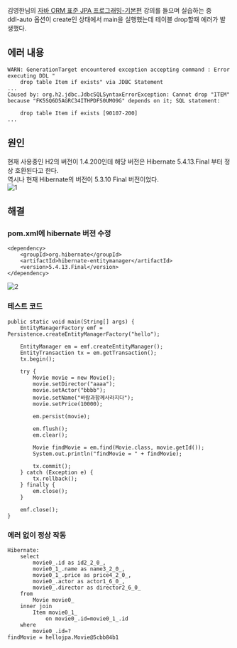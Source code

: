 김영한님의 [자바 ORM 표준 JPA 프로그래밍-기본편]() 강의를 들으며 실습하는 중   
ddl-auto 옵션이 create인 상태에서 main을 실행했는데 테이블 drop할때 에러가 발생했다.

## 에러 내용
```
WARN: GenerationTarget encountered exception accepting command : Error executing DDL "
    drop table Item if exists" via JDBC Statement
...
Caused by: org.h2.jdbc.JdbcSQLSyntaxErrorException: Cannot drop "ITEM" because "FK5SQ6D5AGRC34ITHPDFS0UMO9G" depends on it; SQL statement:

    drop table Item if exists [90107-200]
...
```

## 원인
현재 사용중인 H2의 버전이 1.4.200인데 해당 버전은 Hibernate 5.4.13.Final 부터 정상 호환된다고 한다.   
역시나 현재 Hibernate의 버전이 5.3.10 Final 버전이었다.   
![1]()

## 해결
### pom.xml에 hibernate 버전 수정
```
<dependency>
    <groupId>org.hibernate</groupId>
    <artifactId>hibernate-entitymanager</artifactId>
    <version>5.4.13.Final</version>
</dependency>
```
![2]()

### 테스트 코드
```
public static void main(String[] args) {
    EntityManagerFactory emf = Persistence.createEntityManagerFactory("hello");

    EntityManager em = emf.createEntityManager();
    EntityTransaction tx = em.getTransaction();
    tx.begin();

    try {
        Movie movie = new Movie();
        movie.setDirector("aaaa");
        movie.setActor("bbbb");
        movie.setName("바람과함께사라지다");
        movie.setPrice(10000);

        em.persist(movie);
        
        em.flush();
        em.clear();

        Movie findMovie = em.find(Movie.class, movie.getId());
        System.out.println("findMovie = " + findMovie);

        tx.commit();
    } catch (Exception e) {
        tx.rollback();
    } finally {
        em.close();
    }

    emf.close();
}
```

### 에러 없이 정상 작동
```
Hibernate: 
    select
        movie0_.id as id2_2_0_,
        movie0_1_.name as name3_2_0_,
        movie0_1_.price as price4_2_0_,
        movie0_.actor as actor1_6_0_,
        movie0_.director as director2_6_0_ 
    from
        Movie movie0_ 
    inner join
        Item movie0_1_ 
            on movie0_.id=movie0_1_.id 
    where
        movie0_.id=?
findMovie = hellojpa.Movie@5cbb84b1
```